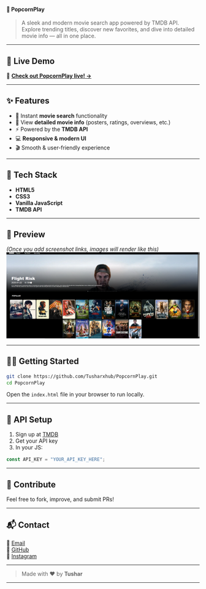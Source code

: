 
#### 🍿 PopcornPlay  
> A sleek and modern movie search app powered by TMDB API. Explore trending titles, discover new favorites, and dive into detailed movie info — all in one place.

---

## 🚀 Live Demo

🔗 [**Check out PopcornPlay live! →**](https://popcornplay-gamma.vercel.app/)

---

## ✨ Features

- 🔎 Instant **movie search** functionality  
- 📝 View **detailed movie info** (posters, ratings, overviews, etc.)  
- ⚡ Powered by the **TMDB API**  
- 💻 **Responsive & modern UI**  
- 🎬 Smooth & user-friendly experience  

---

## 🧱 Tech Stack

- **HTML5**  
- **CSS3**  
- **Vanilla JavaScript**  
- **TMDB API**

---

## 📸 Preview

*(Once you add screenshot links, images will render like this)*  
![UI](https://github.com/Tusharxhub/PopcornPlay/blob/main/UI.png?raw=true)

---

## 🧑‍💻 Getting Started

```bash
git clone https://github.com/Tusharxhub/PopcornPlay.git
cd PopcornPlay
```

Open the `index.html` file in your browser to run locally.

---

## 🔐 API Setup

1. Sign up at [TMDB](https://www.themoviedb.org/signup)  
2. Get your API key  
3. In your JS:

```js
const API_KEY = "YOUR_API_KEY_HERE";
```

---

## 🤝 Contribute

Feel free to fork, improve, and submit PRs!

---

## 📬 Contact

📧 [Email](mailto:t.k.d.dey2033929837@gmail.com)  
🔗 [GitHub](https://github.com/Tusharxhub)  
📸 [Instagram](https://www.instagram.com/tushardevx01/)

---

> Made with ❤️ by **Tushar**

---
